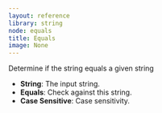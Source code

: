 ```yaml
---
layout: reference
library: string
node: equals
title: Equals
image: None
---
```

Determine if the string equals a given string

* **String**: The input string.
* **Equals**: Check against this string.
* **Case Sensitive**: Case sensitivity.
